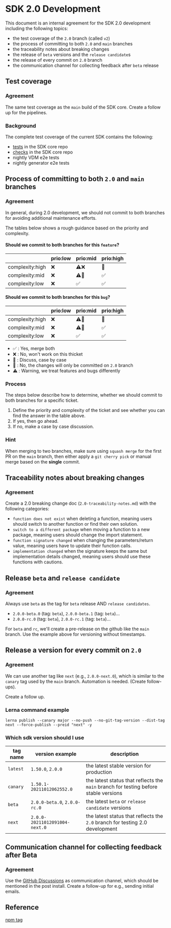 # SDK 2.0 Development

This document is an internal agreement for the SDK 2.0 development including the following topics:

- the test coverage of the `2.0` branch (called `v2`)
- the process of committing to both `2.0` and `main` branches
- the traceability notes about breaking changes
- the release of `beta` versions and the `release candidate`s
- the release of every commit on `2.0` branch
- the communication channel for collecting feedback after `beta` release

## Test coverage

### Agreement

The same test coverage as the `main` build of the SDK core.
Create a follow up for the pipelines.

### Background

The complete test coverage of the current SDK contains the following:

- [tests](https://github.com/SAP/cloud-sdk-js/blob/main/.github/workflows/build.yml#L12) in the SDK core repo
- [checks](https://github.com/SAP/cloud-sdk-js/blob/main/.github/workflows/build.yml#L38) in the SDK core repo
- nightly VDM e2e tests
- nightly generator e2e tests

## Process of committing to both `2.0` and `main` branches

### Agreement

In general, during 2.0 development, we should not commit to both branches for avoiding additional maintenance efforts.

The tables below shows a rough guidance based on the priority and complexity.

#### Should we commit to both branches for this `feature`?

|                 | prio:low | prio:mid                  | prio:high          |
| --------------- | -------- | ------------------------- | ------------------ |
| complexity:high | :x:      | :warning::x:              | :speech_balloon:   |
| complexity:mid  | :x:      | :warning::speech_balloon: | :white_check_mark: |
| complexity:low  | :x:      | :white_check_mark:        | :white_check_mark: |

#### Should we commit to both branches for this `bug`?

|                 | prio:low | prio:mid                | prio:high          |
| --------------- | -------- | ----------------------- | ------------------ |
| complexity:high | :x:      | :warning::construction: | :speech_balloon:   |
| complexity:mid  | :x:      | :warning::construction: | :white_check_mark: |
| complexity:low  | :x:      | :white_check_mark:      | :white_check_mark: |

- :white_check_mark: : Yes, merge both
- :x: : No, won't work on this thicket
- :speech_balloon: : Discuss, case by case
- :construction: : No, the changes will only be committed on `2.0` branch
- :warning: : Warning, we treat features and bugs differently

### Process

The steps below describe how to determine, whether we should commit to both branches for a specific ticket.

1. Define the priority and complexity of the ticket and see whether you can find the answer in the table above.
1. If yes, then go ahead.
1. If no, make a case by case discussion.

### Hint

When merging to two branches, make sure using `squash merge` for the first PR on the `main` branch, then either apply a `git cherry pick` or manual merge based on the **single** commit.

## Traceability notes about breaking changes

### Agreement

Create a 2.0 breaking change doc (`2.0-traceability-notes.md`) with the following categories:

- `function does not exist` when deleting a function, meaning users should switch to another function or find their own solution.
- `switch to a different package` when moving a function to a new package, meaning users should change the import statement.
- `function signature changed` when changing the parameters/return value, meaning users have to update their function calls.
- `implementation changed` when the signature keeps the same but implementation details changed, meaning users should use these functions with cautions.

## Release `beta` and `release candidate`

### Agreement

Always use `beta` as the tag for `beta` release AND `release candidates`.

- `2.0.0-beta.0` (tag: `beta`), `2.0.0-beta.1` (tag: `beta`)...
- `2.0.0-rc.0` (tag: `beta`), `2.0.0-rc.1` (tag: `beta`)...

For `beta` and `rc`, we'll create a pre-release on the github like the `main` branch.
Use the example above for versioning without timestamps.

## Release a version for every commit on `2.0`

### Agreement

We can use another tag like `next` (e.g., `2.0.0-next.0`), which is similar to the `canary` tag used by the `main` branch.
Automation is needed. (Create follow-ups).

Create a follow up.

### Lerna command example

```
lerna publish --canary major --no-push --no-git-tag-version --dist-tag next --force-publish --preid "next" -y
```

### Which sdk version should I use

| tag name | version example              | description                                                                          |
| -------- | ---------------------------- | ------------------------------------------------------------------------------------ |
| `latest` | `1.50.0`, `2.0.0`            | the latest stable version for production                                             |
| `canary` | `1.50.1-20211012062552.0`    | the latest status that reflects the `main` branch for testing before stable versions |
| `beta`   | `2.0.0-beta.0`, `2.0.0-rc.0` | the latest `beta` or `release candidate` versions                                    |
| `next`    | `2.0.0-20211012091004-next.0` | the latest status that reflects the `2.0` branch for testing 2.0 development         |

## Communication channel for collecting feedback after Beta

### Agreement

Use the [GitHub Discussions](https://github.com/SAP/cloud-sdk-js/discussions/1518) as communication channel, which should be mentioned in the post install.
Create a follow-up for e.g., sending initial emails.

## Reference

[npm tag](https://docs.npmjs.com/cli/v7/commands/npm-dist-tag#purpose)
